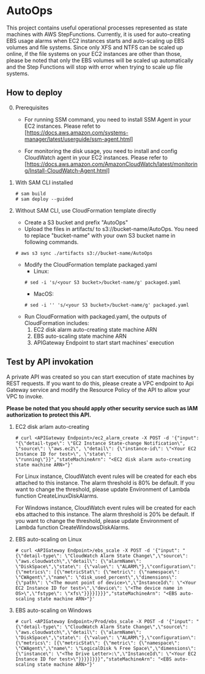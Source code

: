 # AutoOps

This project contains useful operational processes represented as state machines with AWS StepFunctions. Currently, it is used for auto-creating EBS usage alarms when EC2 instances starts and auto-scaling up EBS volumes and file systems. Since only XFS and NTFS can be scaled up online, if the file systems on your EC2 instances are other than those, please be noted that only the EBS volumes will be scaled up automatically and the Step Functions will stop with error when trying to scale up file systems.

## How to deploy

0. Prerequisites

    - For running SSM command, you need to install SSM Agent in your EC2 instances. Please refet to [https://docs.aws.amazon.com/systems-manager/latest/userguide/ssm-agent.html]

    - For monitoring the disk usage, you need to install and config CloudWatch agent in your EC2 instances. Please refer to [https://docs.aws.amazon.com/AmazonCloudWatch/latest/monitoring/Install-CloudWatch-Agent.html] 

1. With SAM CLI installed
    ```
    # sam build
    # sam deploy --guided
    ```
2. Without SAM CLI, use CloudFormation template directly
    - Create a S3 bucket and prefix "AutoOps"
    - Upload the files in artifacts/ to s3://bucket-name/AutoOps. You need to replace "bucket-name" with your own S3 bucket name in following commands.
    ```
    # aws s3 sync ./artifacts s3://bucket-name/AutoOps
    ```
    - Modify the CloudFormation template packaged.yaml
        - Linux:
        ```
        # sed -i 's/<your S3 bucket>/bucket-name/g' packaged.yaml
        ```
        - MacOS:
        ```
        # sed -i '' 's/<your S3 bucket>/bucket-name/g' packaged.yaml
        ```
    - Run CloudFormation with packaged.yaml, the outputs of CloudFormation includes:
        1. EC2 disk alarm auto-creating state machine ARN
        2. EBS auto-scaling state machine ARN
        3. APIGateway Endpoint to start start machines' execution

## Test by API invokation

A private API was created so you can start execution of state machines by REST requests. If you want to do this, please create a VPC endpoint to Api Gateway service and modify the Resource Policy of the API to allow your VPC to invoke. 

**Please be noted that you should apply other security service such as IAM authorization to protect this API.**

1. EC2 disk arlam auto-creating
    ```
    # curl <APIGateway Endpoint>/ec2_alarm_create -X POST -d '{"input": "{\"detail-type\": \"EC2 Instance State-change Notification\", \"source\": \"aws.ec2\", \"detail\": {\"instance-id\": \"<Your EC2 Instance ID for test>\", \"state\": \"running\"}}","stateMachineArn": "<EC2 disk alarm auto-creating state machine ARN>"}'
    ```

    For Linux instance, CloudWatch event rules will be created for each ebs attached to this instance. The alarm threshold is 80% be default. If you want to change the threshold, please update Environment of Lambda function CreateLinuxDiskAlarms.

    For Windows instance, CloudWatch event rules will be created for each ebs attached to this instance. The alarm threshold is 20% be default. If you want to change the threshold, please update Environment of Lambda function CreateWindowsDiskAlarms.

2. EBS auto-scaling on Linux

    ```
    # curl <APIGateway Endpoint>/ebs_scale -X POST -d '{"input": "{\"detail-type\": \"CloudWatch Alarm State Change\",\"source\": \"aws.cloudwatch\",\"detail\": {\"alarmName\": \"DiskSpace\",\"state\": {\"value\": \"ALARM\"},\"configuration\": {\"metrics\": [{\"metricStat\": {\"metric\": {\"namespace\": \"CWAgent\",\"name\": \"disk_used_percent\",\"dimensions\": {\"path\": \"<The mount point of device>\",\"InstanceId\": \"<Your EC2 Instance ID for test>\",\"device\": \"<The device name in OS>\",\"fstype\": \"xfs\"}}}}]}}}","stateMachineArn": "<EBS auto-scaling state machine ARN>"}'
    ```

3. EBS auto-scaling on Windows

    ```
    # curl <APIGateway Endpoint>/Prod/ebs_scale -X POST -d '{"input": "{\"detail-type\": \"CloudWatch Alarm State Change\",\"source\": \"aws.cloudwatch\",\"detail\": {\"alarmName\": \"DiskSpace\",\"state\": {\"value\": \"ALARM\"},\"configuration\": {\"metrics\": [{\"metricStat\": {\"metric\": {\"namespace\": \"CWAgent\",\"name\": \"LogicalDisk % Free Space\",\"dimensions\": {\"instance\": \"<The Drive Letter>:\",\"InstanceId\": \"<Your EC2 Instance ID for test>\"}}}}]}}}","stateMachineArn": "<EBS auto-scaling state machine ARN>"}'
    ```

